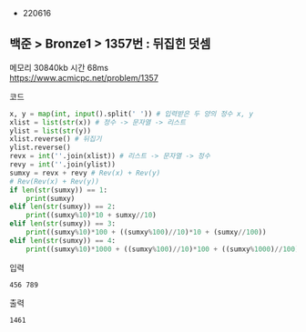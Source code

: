 - 220616
##  백준 > Bronze1 > 1357번 : 뒤집힌 덧셈
메모리 30840kb 시간 68ms  
https://www.acmicpc.net/problem/1357  

코드
```python
x, y = map(int, input().split(' ')) # 입력받은 두 양의 정수 x, y
xlist = list(str(x)) # 정수 -> 문자열 -> 리스트
ylist = list(str(y))
xlist.reverse() # 뒤집기
ylist.reverse()
revx = int(''.join(xlist)) # 리스트 -> 문자열 -> 정수
revy = int(''.join(ylist))
sumxy = revx + revy # Rev(x) + Rev(y)
# Rev(Rev(x) + Rev(y))
if len(str(sumxy)) == 1:
    print(sumxy)
elif len(str(sumxy)) == 2:
    print((sumxy%10)*10 + sumxy//10)
elif len(str(sumxy)) == 3:
    print((sumxy%10)*100 + ((sumxy%100)//10)*10 + (sumxy//100))
elif len(str(sumxy)) == 4:
    print((sumxy%10)*1000 + ((sumxy%100)//10)*100 + ((sumxy%1000)//100)*10 + (sumxy//1000))
```

입력
```
456 789
```

출력
```
1461
```